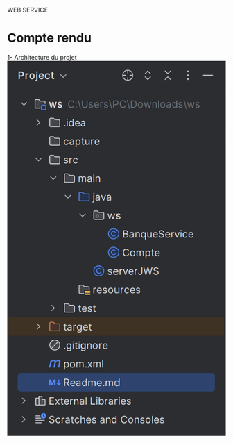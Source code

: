 WEB SERVICE
# <h1>Compte rendu</h1>
1- Architecture du projet
<img src="capture/C1.png" alt="structure de projet">

